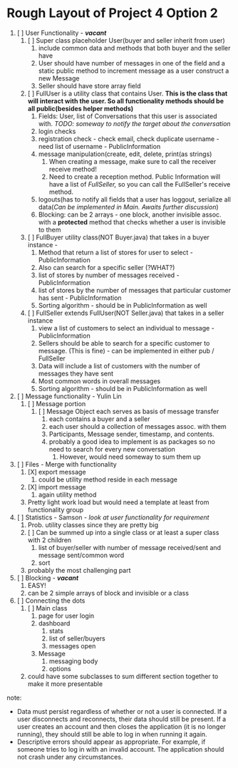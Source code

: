 # Rough Layout of Project 4 Option 2

1. [ ] User Functionality - ___vacant___
   1. [ ] Super class placeholder User(buyer and seller inherit from user)
      1. include common data and methods that both buyer and the seller have
      2. User should have number of messages in one of the field and a static public method to increment message as a user construct a new Message
      3. Seller should have store array field
   2. [ ] FullUser is a utility class that contains User. __This is the class that will interact with the user. So all
      functionality methods should be all public(besides helper methods)__
      1. Fields: User, list of Conversations that this user is associated with. _TODO: someway to notify the target
         about the conversation_
      2. login checks
      3. registration check - check email, check duplicate username - need list of username - PublicInformation
      4. message manipulation(create, edit, delete, print(as strings)
         1. When creating a message, make sure to call the receiver receive method!
         2. Need to create a reception method. Public Information will have a list of _FullSeller,_ so you can call the
            FullSeller's receive method.
      5. logouts(has to notify all fields that a user has loggout, serialize all data(_Can be implemented in Main.
         Awaits further discussion_)
      6. Blocking: can be 2 arrays - one block, another invisible assoc. with a __protected__ method that checks whether
         a user is invisible to them
   4. [ ] FullBuyer utility class(NOT Buyer.java) that takes in a buyer instance -
      1. Method that return a list of stores for user to select - PublicInformation
      2. Also can search for a specific seller (?WHAT?)
      3. list of stores by number of messages received - PublicInformation
      4. list of stores by the number of messages that particular customer has sent - PublicInformation
      5. Sorting algorithm - should be in PublicInformation as well
   5. [ ] FullSeller extends FullUser(NOT Seller.java) that takes in a seller instance
      1. view a list of customers to select an individual to message - PublicInformation
      2. Sellers should be able to search for a specific customer to message. (This is fine) - can be implemented in
         either pub / FullSeller
      3. Data will include a list of customers with the number of messages they have sent
      4. Most common words in overall messages
      5. Sorting algorithm - should be in PublicInformation as well
2. [ ] Message functionality - Yulin Lin
   1. [ ] Message portion
      1. [ ] Message Object each serves as basis of message transfer
         1. each contains a buyer and a seller
         2. each user should a collection of messages assoc. with them
         3. Participants, Message sender, timestamp, and contents.
         4. probably a good idea to implement is as packages so no need to search for every new conversation
            1. However, would need someway to sum them up
3. [ ] Files - Merge with functionality
   1. [X] export message
      1. could be utility method reside in each message
   2. [X] import message 
      1. again utility method 
   3. Pretty light work load but would need a template at least from functionality group
4. [ ] Statistics - Samson - _look at user functionality for requirement_
   1. Prob. utility classes since they are pretty big
   2. [ ] Can be summed up into a single class or at least a super class with 2 children
      1. list of buyer/seller with number of message received/sent and message sent/common word
      2. sort
   3. probably the most challenging part
5. [ ] Blocking - ___vacant___
   1. EASY!
   2. can be 2 simple arrays of block and invisible or a class
6. [ ] Connecting the dots
   1. [ ] Main class
      1. page for user login
      2. dashboard
         1. stats
         2. list of seller/buyers
         3. messages open
      3. Message
         1. messaging body
         2. options 
   2. could have some subclasses to sum different section together to make it more presentable

note:
- Data must persist regardless of whether or not a user is connected. If a user disconnects and reconnects, their data should still be present. If a user creates an account and then closes the application (it is no longer running), they should still be able to log in when running it again.
- Descriptive errors should appear as appropriate. For example, if someone tries to log in with an invalid account. The application should not crash under any circumstances. 
